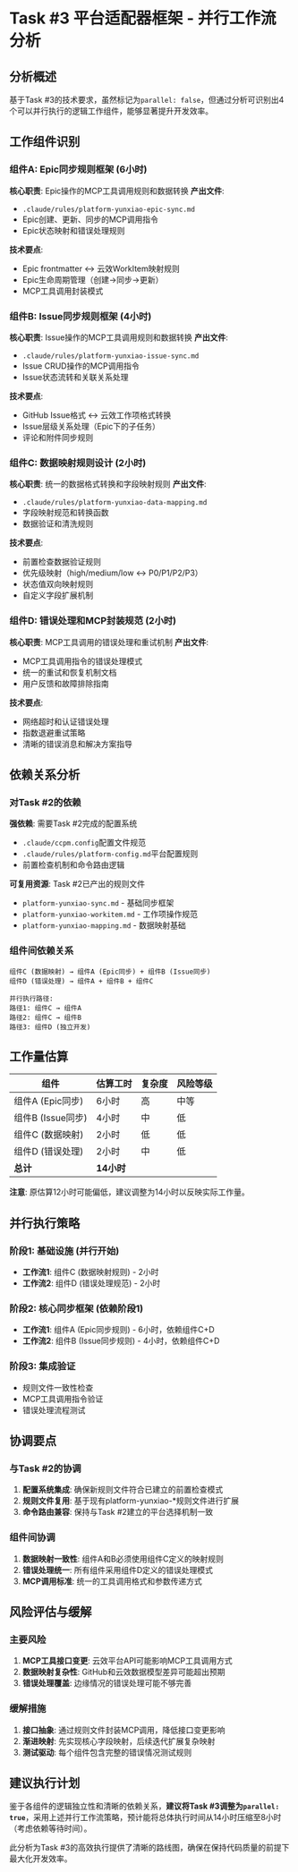 # Task #3 平台适配器框架 - 并行工作流分析

## 分析概述

基于Task #3的技术要求，虽然标记为`parallel: false`，但通过分析可识别出4个可以并行执行的逻辑工作组件，能够显著提升开发效率。

## 工作组件识别

### 组件A: Epic同步规则框架 (6小时)
**核心职责**: Epic操作的MCP工具调用规则和数据转换
**产出文件**:
- `.claude/rules/platform-yunxiao-epic-sync.md`
- Epic创建、更新、同步的MCP调用指令
- Epic状态映射和错误处理规则

**技术要点**:
- Epic frontmatter ↔ 云效WorkItem映射规则
- Epic生命周期管理（创建→同步→更新）
- MCP工具调用封装模式

### 组件B: Issue同步规则框架 (4小时)
**核心职责**: Issue操作的MCP工具调用规则和数据转换
**产出文件**:
- `.claude/rules/platform-yunxiao-issue-sync.md`
- Issue CRUD操作的MCP调用指令
- Issue状态流转和关联关系处理

**技术要点**:
- GitHub Issue格式 ↔ 云效工作项格式转换
- Issue层级关系处理（Epic下的子任务）
- 评论和附件同步规则

### 组件C: 数据映射规则设计 (2小时)
**核心职责**: 统一的数据格式转换和字段映射规则
**产出文件**:
- `.claude/rules/platform-yunxiao-data-mapping.md`
- 字段映射规范和转换函数
- 数据验证和清洗规则

**技术要点**:
- 前置检查数据验证规则
- 优先级映射（high/medium/low ↔ P0/P1/P2/P3）
- 状态值双向映射规则
- 自定义字段扩展机制

### 组件D: 错误处理和MCP封装规范 (2小时)
**核心职责**: MCP工具调用的错误处理和重试机制
**产出文件**:
- MCP工具调用指令的错误处理模式
- 统一的重试和恢复机制文档
- 用户反馈和故障排除指南

**技术要点**:
- 网络超时和认证错误处理
- 指数退避重试策略
- 清晰的错误消息和解决方案指导

## 依赖关系分析

### 对Task #2的依赖
**强依赖**: 需要Task #2完成的配置系统
- `.claude/ccpm.config`配置文件规范
- `.claude/rules/platform-config.md`平台配置规则
- 前置检查机制和命令路由逻辑

**可复用资源**: Task #2已产出的规则文件
- `platform-yunxiao-sync.md` - 基础同步框架
- `platform-yunxiao-workitem.md` - 工作项操作规范
- `platform-yunxiao-mapping.md` - 数据映射基础

### 组件间依赖关系
```
组件C (数据映射) → 组件A (Epic同步) + 组件B (Issue同步)
组件D (错误处理) → 组件A + 组件B + 组件C

并行执行路径:
路径1: 组件C → 组件A
路径2: 组件C → 组件B
路径3: 组件D (独立开发)
```

## 工作量估算

| 组件 | 估算工时 | 复杂度 | 风险等级 |
|------|---------|--------|----------|
| 组件A (Epic同步) | 6小时 | 高 | 中等 |
| 组件B (Issue同步) | 4小时 | 中 | 低 |
| 组件C (数据映射) | 2小时 | 低 | 低 |
| 组件D (错误处理) | 2小时 | 中 | 低 |
| **总计** | **14小时** | | |

**注意**: 原估算12小时可能偏低，建议调整为14小时以反映实际工作量。

## 并行执行策略

### 阶段1: 基础设施 (并行开始)
- **工作流1**: 组件C (数据映射规则) - 2小时
- **工作流2**: 组件D (错误处理规范) - 2小时

### 阶段2: 核心同步框架 (依赖阶段1)
- **工作流1**: 组件A (Epic同步规则) - 6小时，依赖组件C+D
- **工作流2**: 组件B (Issue同步规则) - 4小时，依赖组件C+D

### 阶段3: 集成验证
- 规则文件一致性检查
- MCP工具调用指令验证
- 错误处理流程测试

## 协调要点

### 与Task #2的协调
1. **配置系统集成**: 确保新规则文件符合已建立的前置检查模式
2. **规则文件复用**: 基于现有platform-yunxiao-*规则文件进行扩展
3. **命令路由兼容**: 保持与Task #2建立的平台选择机制一致

### 组件间协调
1. **数据映射一致性**: 组件A和B必须使用组件C定义的映射规则
2. **错误处理统一**: 所有组件采用组件D定义的错误处理模式
3. **MCP调用标准**: 统一的工具调用格式和参数传递方式

## 风险评估与缓解

### 主要风险
1. **MCP工具接口变更**: 云效平台API可能影响MCP工具调用方式
2. **数据映射复杂性**: GitHub和云效数据模型差异可能超出预期
3. **错误处理覆盖**: 边缘情况的错误处理可能不够完善

### 缓解措施
1. **接口抽象**: 通过规则文件封装MCP调用，降低接口变更影响
2. **渐进映射**: 先实现核心字段映射，后续迭代扩展复杂映射
3. **测试驱动**: 每个组件包含完整的错误情况测试规则

## 建议执行计划

鉴于各组件的逻辑独立性和清晰的依赖关系，**建议将Task #3调整为`parallel: true`**，采用上述并行工作流策略，预计能将总体执行时间从14小时压缩至8小时（考虑依赖等待时间）。

此分析为Task #3的高效执行提供了清晰的路线图，确保在保持代码质量的前提下最大化开发效率。